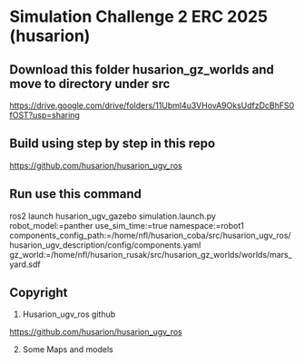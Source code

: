 # Simulation Challenge 2 ERC 2025 (husarion)

</div>

## Download this folder husarion_gz_worlds and move to directory under src

https://drive.google.com/drive/folders/11Ubml4u3VHovA9OksUdfzDcBhFS0fOST?usp=sharing

## Build using step by step in this repo

https://github.com/husarion/husarion_ugv_ros

## Run use this command

ros2 launch husarion_ugv_gazebo simulation.launch.py   robot_model:=panther   use_sim_time:=true   namespace:=robot1   components_config_path:=/home/nfl/husarion_coba/src/husarion_ugv_ros/husarion_ugv_description/config/components.yaml   gz_world:=/home/nfl/husarion_rusak/src/husarion_gz_worlds/worlds/mars_yard.sdf

## Copyright
1. Husarion_ugv_ros github

https://github.com/husarion/husarion_ugv_ros

2. Some Maps and models
